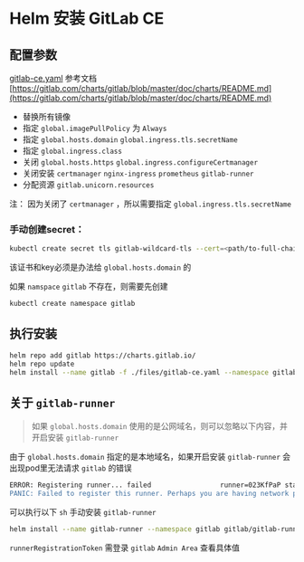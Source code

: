 # Helm 安装 GitLab CE

## 配置参数

[gitlab-ce.yaml](./files/gitlab-ce.yaml) 参考文档 [https://gitlab.com/charts/gitlab/blob/master/doc/charts/README.md](https://gitlab.com/charts/gitlab/blob/master/doc/charts/README.md)

- 替换所有镜像
- 指定 `global.imagePullPolicy` 为 `Always`
- 指定 `global.hosts.domain` `global.ingress.tls.secretName`
- 指定 `global.ingress.class` 
- 关闭 `global.hosts.https` `global.ingress.configureCertmanager`
- 关闭安装 `certmanager` `nginx-ingress` `prometheus`  `gitlab-runner`
- 分配资源 `gitlab.unicorn.resources`



注： 因为关闭了 `certmanager` ，所以需要指定 `global.ingress.tls.secretName` 

### 手动创建secret：

```sh
kubectl create secret tls gitlab-wildcard-tls --cert=<path/to-full-chain.crt> --key=<path/to.key> -n gitlab
```

该证书和key必须是办法给 `global.hosts.domain` 的



如果 `namspace` `gitlab` 不存在，则需要先创建 

```sh
kubectl create namespace gitlab
```



## 执行安装

```sh
helm repo add gitlab https://charts.gitlab.io/
helm repo update
helm install --name gitlab -f ./files/gitlab-ce.yaml --namespace gitlab gitlab/gitlab 
```



## 关于 `gitlab-runner`

> 如果 `global.hosts.domain` 使用的是公网域名，则可以忽略以下内容，并开启安装 `gitlab-runner`

由于 `global.hosts.domain` 指定的是本地域名，如果开启安装 `gitlab-runner` 会出现pod里无法请求 `gitlab` 的错误 

```sh
ERROR: Registering runner... failed                 runner=023KfPaP status=couldn't execute POST against https://gitlab.k8s.lo/api/v4/runners: Post https://gitlab.k8s.lo/api/v4/runners: x509: certificate signed by unknown authority
PANIC: Failed to register this runner. Perhaps you are having network problems
```

可以执行以下 `sh`  手动安装 `gitlab-runner`

```sh
helm install --name gitlab-runner --namespace gitlab gitlab/gitlab-runner --set gitlabUrl=http://gitlab-unicorn.gitlab.svc.cluster.local:8181/,runnerRegistrationToken=<registration token>,rbac.create=true 
```

`runnerRegistrationToken` 需登录 `gitlab` `Admin Area` 查看具体值
